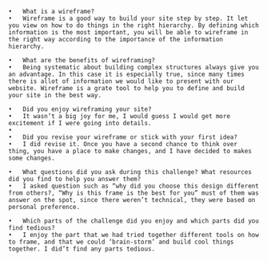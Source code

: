 	•	What is a wireframe?
	•	Wireframe is a good way to build your site step by step. It let you view on how to do things in the right hierarchy. By defining which information is the most important, you will be able to wireframe in the right way according to the importance of the information hierarchy. 

	•	What are the benefits of wireframing?
	•	Being systematic about building complex structures always give you an advantage. In this case it is especially true, since many times there is allot of information we would like to present with our website. Wireframe is a grate tool to help you to define and build your site in the best way.

	•	Did you enjoy wireframing your site?
	•	It wasn’t a big joy for me, I would guess I would get more excitement if I were going into details.
	•	
	•	Did you revise your wireframe or stick with your first idea?
	•	I did revise it. Once you have a second chance to think over thing, you have a place to make changes, and I have decided to makes some changes.

	•	What questions did you ask during this challenge? What resources did you find to help you answer them?
	•	I asked question such as “why did you choose this design different from others?, “Why is this frame is the best for you” must of them was answer on the spot, since there weren’t technical, they were based on personal preference.

	•	Which parts of the challenge did you enjoy and which parts did you find tedious?
	•	I enjoy the part that we had tried together different tools on how to frame, and that we could ‘brain-storm’ and build cool things together. I did’t find any parts tedious.
